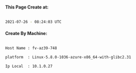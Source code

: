 
   
#### This Page Create at:

```bash

2021-07-26 - 08:24:03 UTC

```

#### Create By Machine:

```bash

Host Name : fv-az39-748

platform  : Linux-5.8.0-1036-azure-x86_64-with-glibc2.31

Ip Local  : 10.1.0.27

```

